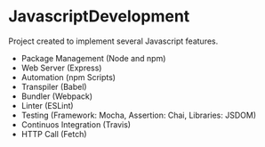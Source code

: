 # JavascriptDevelopment
Project created to implement several Javascript features.

* Package Management (Node and npm)
* Web Server (Express)
* Automation (npm Scripts)
* Transpiler (Babel)
* Bundler (Webpack)
* Linter (ESLint)
* Testing (Framework: Mocha, Assertion: Chai, Libraries: JSDOM)
* Continuos Integration (Travis)
* HTTP Call (Fetch)
